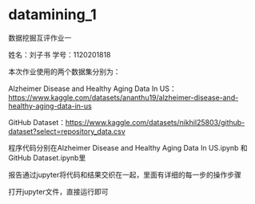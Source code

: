 # datamining_1
数据挖掘互评作业一

姓名：刘子书     学号：1120201818

本次作业使用的两个数据集分别为：

Alzheimer Disease and Healthy Aging Data In US：https://www.kaggle.com/datasets/ananthu19/alzheimer-disease-and-healthy-aging-data-in-us

GitHub Dataset：https://www.kaggle.com/datasets/nikhil25803/github-dataset?select=repository_data.csv

程序代码分别在Alzheimer Disease and Healthy Aging Data In US.ipynb 和 GitHub Dataset.ipynb里

报告通过jupyter将代码和结果交织在一起，里面有详细的每一步的操作步骤

打开jupyter文件，直接运行即可

